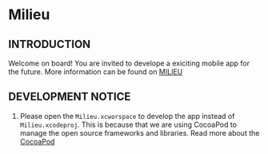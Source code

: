 # Milieu

## INTRODUCTION
Welcome on board! You are invited to develope a exiciting mobile app for the future. More
information can be found on [MILIEU](http://www.milieu.io/ "MILIEU")


## DEVELOPMENT NOTICE
1. Please open the `Milieu.xcworspace` to develop the app instead of `Milieu.xcodeproj`. This is 
because that we are using CocoaPod to manage the open source frameworks and libraries. Read more
about the [CocoaPod](https://cocoapods.org/ "CocoaPod")
